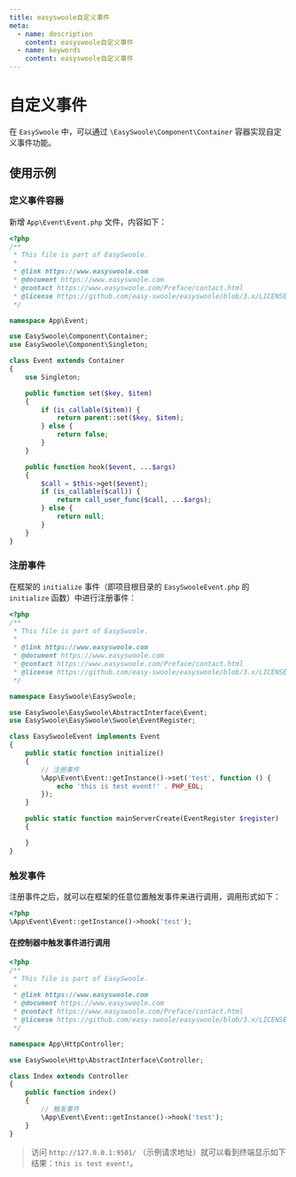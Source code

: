```yaml
---
title: easyswoole自定义事件
meta:
  - name: description
    content: easyswoole自定义事件
  - name: keywords
    content: easyswoole自定义事件
---
```


# 自定义事件

在 `EasySwoole` 中，可以通过 `\EasySwoole\Component\Container` 容器实现自定义事件功能。

## 使用示例

### 定义事件容器

新增 `App\Event\Event.php` 文件，内容如下：

```php
<?php
/**
 * This file is part of EasySwoole.
 *
 * @link https://www.easyswoole.com
 * @document https://www.easyswoole.com
 * @contact https://www.easyswoole.com/Preface/contact.html
 * @license https://github.com/easy-swoole/easyswoole/blob/3.x/LICENSE
 */

namespace App\Event;

use EasySwoole\Component\Container;
use EasySwoole\Component\Singleton;

class Event extends Container
{
    use Singleton;

    public function set($key, $item)
    {
        if (is_callable($item)) {
            return parent::set($key, $item);
        } else {
            return false;
        }
    }

    public function hook($event, ...$args)
    {
        $call = $this->get($event);
        if (is_callable($call)) {
            return call_user_func($call, ...$args);
        } else {
            return null;
        }
    }
}
```

### 注册事件

在框架的 `initialize` 事件（即项目根目录的 `EasySwooleEvent.php` 的 `initialize` 函数）中进行注册事件：

```php
<?php
/**
 * This file is part of EasySwoole.
 *
 * @link https://www.easyswoole.com
 * @document https://www.easyswoole.com
 * @contact https://www.easyswoole.com/Preface/contact.html
 * @license https://github.com/easy-swoole/easyswoole/blob/3.x/LICENSE
 */

namespace EasySwoole\EasySwoole;

use EasySwoole\EasySwoole\AbstractInterface\Event;
use EasySwoole\EasySwoole\Swoole\EventRegister;

class EasySwooleEvent implements Event
{
    public static function initialize()
    {
        // 注册事件
        \App\Event\Event::getInstance()->set('test', function () {
            echo 'this is test event!' . PHP_EOL;
        });
    }

    public static function mainServerCreate(EventRegister $register)
    {

    }
}
```

### 触发事件

注册事件之后，就可以在框架的任意位置触发事件来进行调用，调用形式如下：

```php
<?php
\App\Event\Event::getInstance()->hook('test');
```

#### 在控制器中触发事件进行调用

```php
<?php
/**
 * This file is part of EasySwoole.
 *
 * @link https://www.easyswoole.com
 * @document https://www.easyswoole.com
 * @contact https://www.easyswoole.com/Preface/contact.html
 * @license https://github.com/easy-swoole/easyswoole/blob/3.x/LICENSE
 */

namespace App\HttpController;

use EasySwoole\Http\AbstractInterface\Controller;

class Index extends Controller
{
    public function index()
    {
        // 触发事件
        \App\Event\Event::getInstance()->hook('test');
    }
}
```

> 访问 `http://127.0.0.1:9501/` （示例请求地址）就可以看到终端显示如下结果：`this is test event!`。
